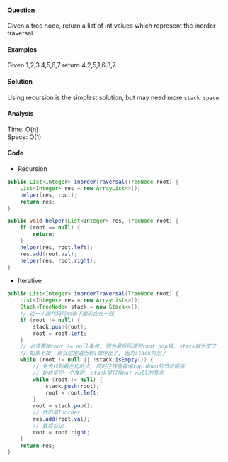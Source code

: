 #### Question
Given a tree node, return a list of int values which represent the inorder traversal. 

#### Examples
Given 1,2,3,4,5,6,7 return 4,2,5,1,6,3,7

#### Solution
Using recursion is the simplest solution, but may need more `stack space`. 

#### Analysis
Time: O(n)  
Space: O(1)

#### Code

* Recursion

```java
public List<Integer> inorderTraversal(TreeNode root) {
    List<Integer> res = new ArrayList<>();
    helper(res, root);
    return res;
}

public void helper(List<Integer> res, TreeNode root) {
    if (root == null) {
        return;
    }
    helper(res, root.left);
    res.add(root.val);
    helper(res, root.right);
}
```

* Iterative

```java
public List<Integer> inorderTraversal(TreeNode root) {
    List<Integer> res = new ArrayList<>();
    Stack<TreeNode> stack = new Stack<>();
    // 这一小段代码可以和下面的合在一起
    if (root != null) {
        stack.push(root);
        root = root.left;
    }
    // 必须要加root != null条件, 因为最后回溯到root pop掉, stack就为空了
    // 如果不加, 那么这里遍历到1就停止了, 因为stack为空了
    while (root != null || !stack.isEmpty()) {
        // 先去找到最左边的点, 同时往栈里存储top-down的节点顺序
        // 始终坚守一个准则, stack里只存not null的节点
        while (root != null) {
            stack.push(root);
            root = root.left;
        }
        root = stack.pop();
        // 依旧是Inorder
        res.add(root.val);
        // 最后右边
        root = root.right;
    }
    return res;
}
```
